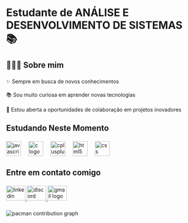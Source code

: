 ## <h1 align="left">Estudante de ANÁLISE E DESENVOLVIMENTO DE SISTEMAS 📚</h1>

###

<h2 align="left">🧑🏻‍💻 Sobre mim</h2>

###

<p align="left">✨ Sempre em busca de novos conhecimentos<br><br>📚 Sou muito curiosa em aprender novas tecnologias<br><br>🤝 Estou aberta a oportunidades de colaboração em projetos inovadores</p>

###

<h2 align="left">Estudando Neste Momento</h2>

###

<div align="left">
  <img src="https://cdn.jsdelivr.net/gh/devicons/devicon/icons/javascript/javascript-original.svg" height="40" alt="javascript logo"  />
  <img width="12" />
  <img src="https://cdn.jsdelivr.net/gh/devicons/devicon/icons/c/c-original.svg" height="40" alt="c logo"  />
  <img width="12" />
  <img src="https://cdn.jsdelivr.net/gh/devicons/devicon/icons/cplusplus/cplusplus-original.svg" height="40" alt="cplusplus logo"  />
  <img width="12" />
  <img src="https://cdn.jsdelivr.net/gh/devicons/devicon/icons/html5/html5-original.svg" height="40" alt="html5 logo"  />
  <img width="12" />
  <img src="https://cdn.jsdelivr.net/gh/devicons/devicon/icons/css3/css3-original.svg" height="40" alt="css logo"  />
</div>

###

<h2 align="left">Entre em contato comigo</h2>

###

<div align="left">
  <a href="https://www.linkedin.com/in/lohrena-araujo-0a3013363?utm_source=share&utm_campaign=share_via&utm_content=profile&utm_medium=ios_app" target="_blank">
    <img src="https://raw.githubusercontent.com/maurodesouza/profile-readme-generator/master/src/assets/icons/social/linkedin/default.svg" width="52" height="40" alt="linkedin logo"  />
  </a>
  <a href="https://discord.gg/nedxSwKU" target="_blank">
    <img src="https://raw.githubusercontent.com/maurodesouza/profile-readme-generator/master/src/assets/icons/social/discord/default.svg" width="52" height="40" alt="discord logo"  />
  </a>
  <a href="lohrenas282@gmail.com" target="_blank">
    <img src="https://raw.githubusercontent.com/maurodesouza/profile-readme-generator/master/src/assets/icons/social/gmail/default.svg" width="52" height="40" alt="gmail logo"  />
  </a>
</div>

###

<p align="left"></p>

###

<div align="left">
</div>

###

<picture>
  <source media="(prefers-color-scheme: dark)" srcset="https://raw.githubusercontent.com/lohrena282/lohrena282/output/pacman-contribution-graph-dark.svg">
  <source media="(prefers-color-scheme: light)" srcset="https://raw.githubusercontent.com/lohrena282/lohrena282/output/pacman-contribution-graph.svg">
  <img alt="pacman contribution graph" src="https://raw.githubusercontent.com/lohrena282/lohrena282/output/pacman-contribution-graph.svg">
</picture>

###
